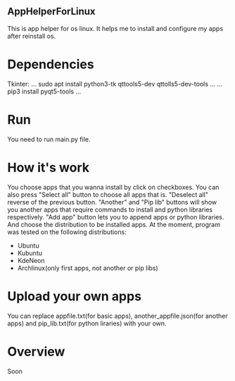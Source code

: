 ## AppHelperForLinux
This is app helper for os linux. It helps me to install and configure my apps after reinstall os.

# Dependencies
Tkinter:
...
sudo apt install python3-tk qttools5-dev qttolls5-dev-tools
...
...
pip3 install pyqt5-tools
...

# Run
You need to run main.py file.

# How it's work
You choose apps that you wanna install by click on checkboxes. You can also press "Select all" button to choose all apps that is. "Deselect all" reverse of the previous button. "Another" and "Pip lib" buttons will show you another apps that require commands to install and python libraries respectively. "Add app" button lets you to append apps or python libraries. And choose the distribution to be installed apps.
At the moment, program was tested on the following distributions:
* Ubuntu
* Kubuntu
* KdeNeon
* Archlinux(only first apps, not another or pip libs)

# Upload your own apps
You can replace appfile.txt(for basic apps), another_appfile.json(for another apps) and pip_lib.txt(for python liraries) with your own.

# Overview
Soon
